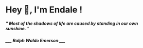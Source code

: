<h1 title="head"> Hey 👋, I'm Endale !</h1>

**<h5><i>" Most of the shadows of life are caused by standing in our own sunshine. "</i></h5>**

*<b>___ Ralph Waldo Emerson ___</b>*
